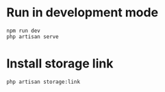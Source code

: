 # Run in development mode
```shell
npm run dev
php artisan serve
```

# Install storage link
```shell
php artisan storage:link
```
